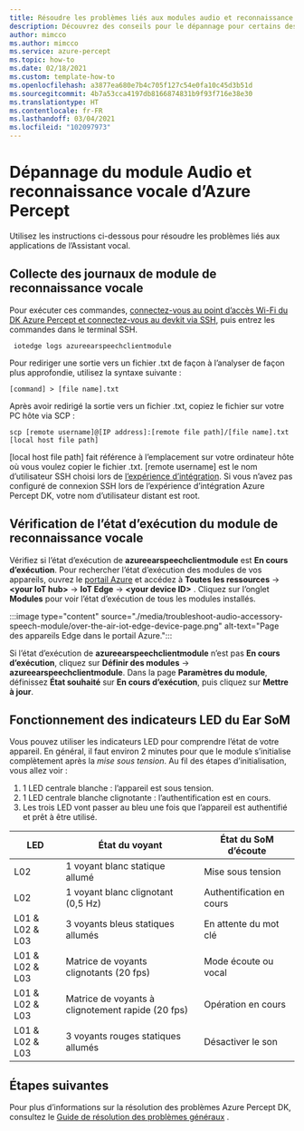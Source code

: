```yaml
---
title: Résoudre les problèmes liés aux modules audio et reconnaissance vocale d’Azure Percept
description: Découvrez des conseils pour le dépannage pour certains des problèmes les plus courants rencontrés lors de l’expérience d’intégration
author: mimcco
ms.author: mimcco
ms.service: azure-percept
ms.topic: how-to
ms.date: 02/18/2021
ms.custom: template-how-to
ms.openlocfilehash: a3877ea680e7b4c705f127c54e0fa10c45d3b51d
ms.sourcegitcommit: 4b7a53cca4197db8166874831b9f93f716e38e30
ms.translationtype: HT
ms.contentlocale: fr-FR
ms.lasthandoff: 03/04/2021
ms.locfileid: "102097973"
---
```

# <a name="azure-percept-audio-and-speech-module-troubleshooting"></a>Dépannage du module Audio et reconnaissance vocale d’Azure Percept

Utilisez les instructions ci-dessous pour résoudre les problèmes liés aux applications de l’Assistant vocal.

## <a name="collecting-speech-module-logs"></a>Collecte des journaux de module de reconnaissance vocale

Pour exécuter ces commandes, [connectez-vous au point d’accès Wi-Fi du DK Azure Percept et connectez-vous au devkit via SSH](./how-to-ssh-into-percept-dk.md), puis entrez les commandes dans le terminal SSH.

```console
 iotedge logs azureearspeechclientmodule
```

Pour rediriger une sortie vers un fichier .txt de façon à l’analyser de façon plus approfondie, utilisez la syntaxe suivante :

```console
[command] > [file name].txt
```

Après avoir redirigé la sortie vers un fichier .txt, copiez le fichier sur votre PC hôte via SCP :

```console
scp [remote username]@[IP address]:[remote file path]/[file name].txt [local host file path]
```

[local host file path] fait référence à l’emplacement sur votre ordinateur hôte où vous voulez copier le fichier .txt. [remote username] est le nom d’utilisateur SSH choisi lors de [l’expérience d’intégration](./quickstart-percept-dk-set-up.md). Si vous n’avez pas configuré de connexion SSH lors de l’expérience d’intégration Azure Percept DK, votre nom d’utilisateur distant est root.

## <a name="checking-runtime-status-of-the-speech-module"></a>Vérification de l’état d’exécution du module de reconnaissance vocale

Vérifiez si l’état d’exécution de **azureearspeechclientmodule** est **En cours d’exécution**. Pour rechercher l’état d’exécution des modules de vos appareils, ouvrez le [portail Azure](https://portal.azure.com/) et accédez à **Toutes les ressources** ->  **\<your IoT hub>**  -> **IoT Edge** ->  **\<your device ID>** . Cliquez sur l’onglet **Modules** pour voir l’état d’exécution de tous les modules installés.

:::image type="content" source="./media/troubleshoot-audio-accessory-speech-module/over-the-air-iot-edge-device-page.png" alt-text="Page des appareils Edge dans le portail Azure.":::

Si l’état d’exécution de **azureearspeechclientmodule** n’est pas **En cours d’exécution**, cliquez sur **Définir des modules** -> **azureearspeechclientmodule**. Dans la page **Paramètres du module**, définissez **État souhaité** sur **En cours d’exécution**, puis cliquez sur **Mettre à jour**.

## <a name="understanding-ear-som-led-indicators"></a>Fonctionnement des indicateurs LED du Ear SoM

Vous pouvez utiliser les indicateurs LED pour comprendre l’état de votre appareil. En général, il faut environ 2 minutes pour que le module s’initialise complètement après la *mise sous tension*. Au fil des étapes d’initialisation, vous allez voir :

1. 1 LED centrale blanche : l’appareil est sous tension. 
2. 1 LED centrale blanche clignotante : l’authentification est en cours. 
3. Les trois LED vont passer au bleu une fois que l’appareil est authentifié et prêt à être utilisé.

|LED|   État du voyant|  État du SoM d’écoute|
|---|------------|----------------| 
|L02|   1 voyant blanc statique allumé |Mise sous tension |
|L02|   1 voyant blanc clignotant (0,5 Hz)|  Authentification en cours |
|L01 & L02 & L03|   3 voyants bleus statiques allumés|     En attente du mot clé|
|L01 & L02 & L03|   Matrice de voyants clignotants (20 fps) | Mode écoute ou vocal|
|L01 & L02 & L03|   Matrice de voyants à clignotement rapide (20 fps)|    Opération en cours|
|L01 & L02 & L03|   3 voyants rouges statiques allumés | Désactiver le son|

## <a name="next-steps"></a>Étapes suivantes

Pour plus d’informations sur la résolution des problèmes Azure Percept DK, consultez le [Guide de résolution des problèmes généraux](./troubleshoot-dev-kit.md) .
